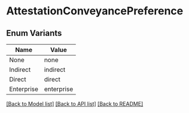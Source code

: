 # AttestationConveyancePreference

## Enum Variants

| Name | Value |
|---- | -----|
| None | none |
| Indirect | indirect |
| Direct | direct |
| Enterprise | enterprise |


[[Back to Model list]](../README.md#documentation-for-models) [[Back to API list]](../README.md#documentation-for-api-endpoints) [[Back to README]](../README.md)


